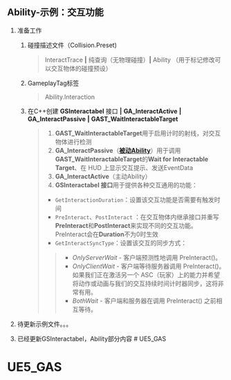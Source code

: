 ## Ability-示例：交互功能
1. 准备工作
    1. 碰撞描述文件（Collision.Preset)
        >InteractTrace **|** 纯查询（无物理碰撞）**|**  Ability
        >（用于标记修改可以交互物体的碰撞预设）
    2. GameplayTag标签
        >Ability.Interaction
    3. 在C++创建 **GSInteractabel** 接口 **|** **GA_InteractActive** **|** **GA_InteractPassive** **|** **GAST_WaitInteractableTarget**
        >1. **GAST_WaitInteractableTarget**用于启用计时的射线，对交互物体进行检测
        >2. **GA_InteractPassive**（[**被动Ability**](https://github.com/BillEliot/GASDocumentation_Chinese#4641-%E8%A2%AB%E5%8A%A8ability)）用于调用**GAST_WaitInteractableTarget**的**Wait for Interactable Target**、在 HUD 上显示交互提示、发送EventData
        >3. **GA_InteractActive**（主动Ability）
        >4. **GSInteractabel 接口**用于提供各种交互通用的功能：
        >* `GetInteractionDuration`：设置该交互功能是否需要有触发时间
        >* `PreInteract`、`PostInteract` ：在交互物体内继承接口并重写**PreInteract**和**PostInteract**来实现不同的交互功能。PreInteract会在**Duration**不为0时生效
        >* `GetInteractSyncType`：设置该交互的同步方式：
        >>* *OnlyServerWait* - 客户端预测性地调用 PreInteract()。 
        >>* *OnlyClientWait* - 客户端等待服务器调用 PreInteract()。 如果我们正在激活另一个 ASC（玩家）上的能力并希望将动作或动画与我们的交互持续时间计时器同步，这将非常有用。 
        >>* *BothWait* - 客户端和服务器在调用 PreInteract() 之前相互等待。




2. 待更新示例文件。。。
3. 已经更新GSInteractabel，Ability部分内容
        # UE5_GAS
# UE5_GAS
